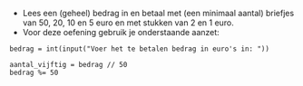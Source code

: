 * Lees een (geheel) bedrag in en betaal met (een minimaal aantal) briefjes van 50, 20, 10 en 5 euro en met stukken van 2 en 1 euro.
* Voor deze oefening gebruik je onderstaande aanzet: 

```
bedrag = int(input("Voer het te betalen bedrag in euro's in: "))

aantal_vijftig = bedrag // 50
bedrag %= 50
```
